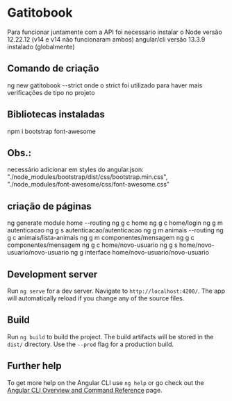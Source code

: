 # Gatitobook
Para funcionar juntamente com a API foi necessário instalar o Node versão 12.22.12 (v14 e v14 não funcionaram ambos)
angular/cli versão 13.3.9 instalado (globalmente)

## Comando de criação
ng new gatitobook --strict
onde o strict foi utilizado para haver mais verificações de tipo no projeto

## Bibliotecas instaladas
npm i bootstrap font-awesome

## Obs.:
necessário adicionar em styles do angular.json:
"./node_modules/bootstrap/dist/css/bootstrap.min.css",
"./node_modules/font-awesome/css/font-awesome.css"

## criação de páginas
ng generate module home --routing
ng g c home
ng g c home/login
ng g m autenticacao
ng g s autenticacao/autenticacao
ng g m animais --routing
ng g c animais/lista-animais
ng g m componentes/mensagem
ng g c componentes/mensagem
ng g c home/novo-usuario
ng g s home/novo-usuario/novo-usuario
ng g interface home/novo-usuario/novo-usuario

## Development server

Run `ng serve` for a dev server. Navigate to `http://localhost:4200/`. The app will automatically reload if you change any of the source files.


## Build

Run `ng build` to build the project. The build artifacts will be stored in the `dist/` directory. Use the `--prod` flag for a production build.

## Further help

To get more help on the Angular CLI use `ng help` or go check out the [Angular CLI Overview and Command Reference](https://angular.io/cli) page.